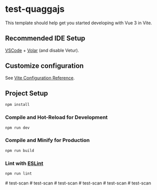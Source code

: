# test-quaggajs

This template should help get you started developing with Vue 3 in Vite.

## Recommended IDE Setup

[VSCode](https://code.visualstudio.com/) + [Volar](https://marketplace.visualstudio.com/items?itemName=Vue.volar) (and disable Vetur).

## Customize configuration

See [Vite Configuration Reference](https://vitejs.dev/config/).

## Project Setup

```sh
npm install
```

### Compile and Hot-Reload for Development

```sh
npm run dev
```

### Compile and Minify for Production

```sh
npm run build
```

### Lint with [ESLint](https://eslint.org/)

```sh
npm run lint
```
#   t e s t - s c a n  
 #   t e s t - s c a n  
 #   t e s t - s c a n  
 #   t e s t - s c a n  
 #   t e s t - s c a n  
 #   t e s t - s c a n  
 